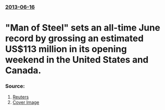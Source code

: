 ### [2013-06-16](/news/2013/06/16/index.md)

# "Man of Steel" sets an all-time June record by grossing an estimated US$113 million in its opening weekend in the United States and Canada. 




### Source:

1. [Reuters](http://www.reuters.com/article/2013/06/16/entertainment-us-boxoffice-idUSBRE95F0CA20130616)
1. [Cover Image](http://s1.reutersmedia.net/resources/r/?m=02&d=20130616&t=2&i=741833865&w=&fh=545px&fw=&ll=&pl=&sq=&r=CBRE95F199X00)
